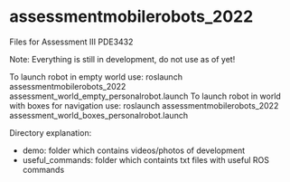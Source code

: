 # assessmentmobilerobots_2022

Files for Assessment III PDE3432

Note: Everything is still in development, do not use as of yet!

To launch robot in empty world use: roslaunch assessmentmobilerobots_2022 assessment_world_empty_personalrobot.launch
To launch robot in world with boxes for navigation use: roslaunch assessmentmobilerobots_2022 assessment_world_boxes_personalrobot.launch


Directory explanation:
- demo: folder which contains videos/photos of development
- useful_commands: folder which containts txt files with useful ROS commands
